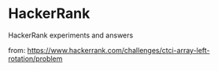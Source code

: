 # HackerRank
HackerRank experiments and answers

from: https://www.hackerrank.com/challenges/ctci-array-left-rotation/problem
